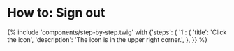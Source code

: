 # How to: Sign out

{% include 'components/step-by-step.twig' with {'steps': {
  '1': {
    'title': 'Click the <i class="fas fa-user-tie"></i> icon',
    'description': 'The icon is in the upper right corner.',
  },
}} %}

